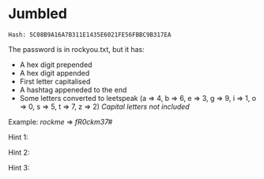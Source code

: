 # Jumbled

`Hash: 5C08B9A16A7B311E1435E6021FE56FBBC9B317EA`

The password is in rockyou.txt, but it has:
  - A hex digit prepended  
  - A hex digit appended 
  - First letter capitalised
  - A hashtag appeneded to the end
  - Some letters converted to leetspeak (a => 4, b => 6, e => 3, g => 9, i => 1, o => 0, s => 5, t => 7, z => 2) *Capital letters not included*

Example: *rockme* => *fR0ckm37#*


Hint 1:

Hint 2:

Hint 3:
